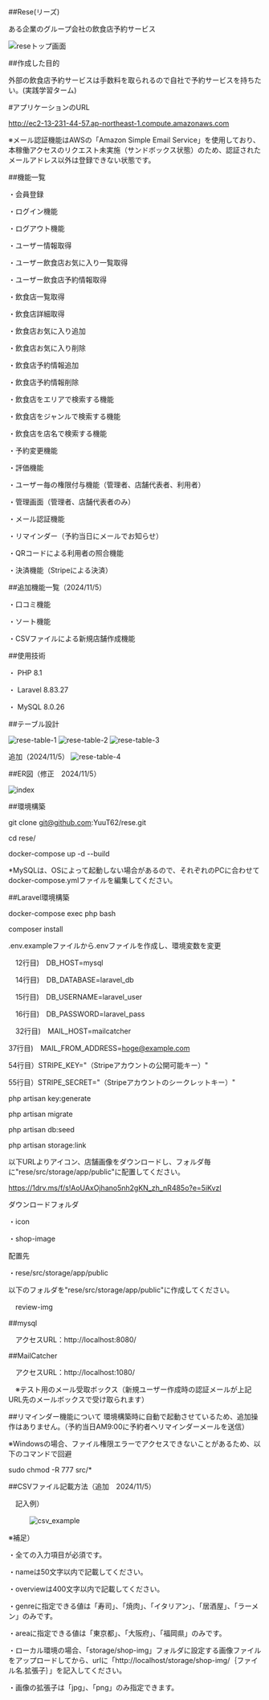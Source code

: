 ##Rese(リーズ)

ある企業のグループ会社の飲食店予約サービス

![reseトップ画面](https://github.com/user-attachments/assets/05f415bb-8f30-483d-8658-fcfc8abb77eb)

##作成した目的

外部の飲食店予約サービスは手数料を取られるので自社で予約サービスを持ちたい。(実践学習ターム)

#アプリケーションのURL

http://ec2-13-231-44-57.ap-northeast-1.compute.amazonaws.com

※メール認証機能はAWSの「Amazon Simple Email Service」を使用しており、本稼働アクセスのリクエスト未実施（サンドボックス状態）のため、認証されたメールアドレス以外は登録できない状態です。

##機能一覧

・会員登録

・ログイン機能

・ログアウト機能

・ユーザー情報取得

・ユーザー飲食店お気に入り一覧取得

・ユーザー飲食店予約情報取得

・飲食店一覧取得

・飲食店詳細取得

・飲食店お気に入り追加

・飲食店お気に入り削除

・飲食店予約情報追加

・飲食店予約情報削除

・飲食店をエリアで検索する機能

・飲食店をジャンルで検索する機能

・飲食店を店名で検索する機能

・予約変更機能

・評価機能

・ユーザー毎の権限付与機能（管理者、店舗代表者、利用者）

・管理画面（管理者、店舗代表者のみ）

・メール認証機能

・リマインダー（予約当日にメールでお知らせ）

・QRコードによる利用者の照合機能

・決済機能（Stripeによる決済）


##追加機能一覧（2024/11/5）

・口コミ機能

・ソート機能

・CSVファイルによる新規店舗作成機能

##使用技術

・ PHP 8.1

・ Laravel 8.83.27

・ MySQL 8.0.26

##テーブル設計

![rese-table-1](https://github.com/user-attachments/assets/1915a13d-57e2-4e32-a8a1-6d6da2ab5000)
![rese-table-2](https://github.com/user-attachments/assets/c17b6944-cffa-46cd-b041-58d356b4a6a1)
![rese-table-3](https://github.com/user-attachments/assets/5169291e-9b20-4957-ace4-0e5c3e81d9a0)

追加（2024/11/5）
![rese-table-4](https://github.com/user-attachments/assets/5dd45d0b-7f27-4885-8eaf-fcd8177b35ff)

##ER図（修正　2024/11/5）

![index](https://github.com/user-attachments/assets/46a30a28-dcb1-4edc-b964-be287243c1dc)


##環境構築

git clone git@github.com:YuuT62/rese.git

cd rese/

docker-compose up -d --build

*MySQLは、OSによって起動しない場合があるので、それぞれのPCに合わせてdocker-compose.ymlファイルを編集してください。

##Laravel環境構築

docker-compose exec php bash

composer install

.env.exampleファイルから.envファイルを作成し、環境変数を変更

　12行目)　DB_HOST=mysql

　14行目)　DB_DATABASE=laravel_db

　15行目)　DB_USERNAME=laravel_user

　16行目)　DB_PASSWORD=laravel_pass

　32行目)　MAIL_HOST=mailcatcher

  37行目)　MAIL_FROM_ADDRESS=hoge@example.com

  54行目）STRIPE_KEY="（Stripeアカウントの公開可能キー）"

  55行目）STRIPE_SECRET="（Stripeアカウントのシークレットキー）"


php artisan key:generate

php artisan migrate

php artisan db:seed

php artisan storage:link

以下URLよりアイコン、店舗画像をダウンロードし、フォルダ毎に"rese/src/storage/app/public"に配置してください。

https://1drv.ms/f/s!AoUAxOjhano5nh2gKN_zh_nR485o?e=5iKvzI

ダウンロードフォルダ

・icon

・shop-image

配置先

・rese/src/storage/app/public

以下のフォルダを"rese/src/storage/app/public"に作成してください。

　review-img


##mysql

　アクセスURL：http://localhost:8080/

##MailCatcher

　アクセスURL：http://localhost:1080/

　※テスト用のメール受取ボックス（新規ユーザー作成時の認証メールが上記URL先のメールボックスで受け取られます）

##リマインダー機能について
環境構築時に自動で起動させているため、追加操作はありません。（予約当日AM9:00に予約者へリマインダーメールを送信）

※Windowsの場合、ファイル権限エラーでアクセスできないことがあるため、以下のコマンドで回避

sudo chmod -R 777 src/*

##CSVファイル記載方法（追加　2024/11/5）

　記入例）
 
 　　　![csv_example](https://github.com/user-attachments/assets/d9c88dc9-3b56-4f0c-a913-8465ff27b13e)


  ※補足）
  
  ・全ての入力項目が必須です。
  
  ・nameは50文字以内で記載してください。
  
  ・overviewは400文字以内で記載してください。
  
  ・genreに指定できる値は「寿司」、「焼肉」、「イタリアン」、「居酒屋」、「ラーメン」のみです。
  
  ・areaに指定できる値は「東京都」、「大阪府」、「福岡県」のみです。
  
  ・ローカル環境の場合、「storage/shop-img」フォルダに設定する画像ファイルをアップロードしてから、urlに「http://localhost/storage/shop-img/｛ファイル名.拡張子｝」を記入してください。
  
  ・画像の拡張子は「jpg」、「png」のみ指定できます。
